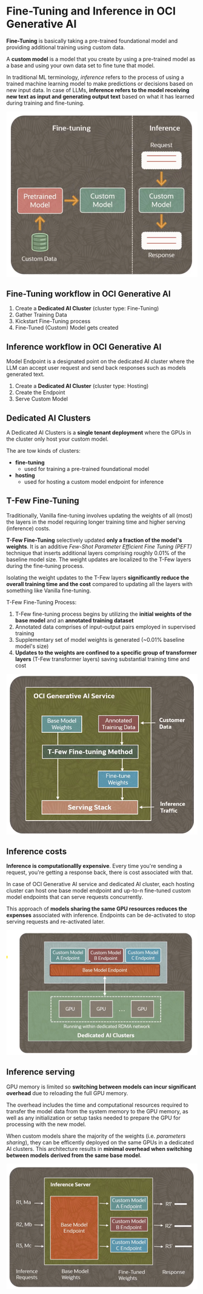 # Fine-Tuning and Inference in OCI Generative AI

**Fine-Tuning** is basically taking a pre-trained foundational model and providing additional training using custom data.

A **custom model** is a model that you create by using a pre-trained model as a base and using your own data set to fine tune that model.

In traditional ML terminology, *inference* refers to the process of using a trained machine learning model to make predictions or decisions based on new input data. In case of LLMs, **inference refers to the model receiving new text as input and generating output text** based on what it has learned during training and fine-tuning. 

![Fine-Tuning and Inference](../images/fine_tuning_and_inference.png)

## Fine-Tuning workflow in OCI Generative AI

1. Create a **Dedicated AI Cluster** (cluster type: Fine-Tuning)
2. Gather Training Data
3. Kickstart Fine-Tuning process
4. Fine-Tuned (Custom) Model gets created

## Inference workflow in OCI Generative AI

Model Endpoint is a designated point on the dedicated AI cluster where the LLM can accept user request and send back responses such as models generated text.

1. Create a **Dedicated AI Cluster** (cluster type: Hosting)
2. Create the Endpoint
3. Serve Custom Model

## Dedicated AI Clusters

A Dedicated AI Clusters is a **single tenant deployment** where the GPUs in the cluster only host your custom model.

The are tow kinds of clusters:
- **fine-tuning**
    - used for training a pre-trained foundational model
- **hosting**
    - used for hosting a custom model endpoint for inference

## T-Few Fine-Tuning

Traditionally, Vanilla fine-tuning involves updating the weights of all (most) the layers in the model requiring longer training time and higher serving (inference) costs.

**T-Few Fine-Tuning** selectively updated **only a fraction of the model's weights**. It is an additive *Few-Shot Parameter Efficient Fine Tuning (PEFT)* technique that inserts additional layers comprising roughly 0.01% of the baseline model size. The weight updates are localized to the T-Few layers during the fine-tuning process. 

Isolating the weight updates to the T-Few layers **significantly reduce the overall training time and the cost** compared to updating all the layers with something like Vanilla fine-tuning. 

T-Few Fine-Tuning Process:
1. T-Few fine-tuning process begins by utilizing the **initial weights of the base model** and an **annotated training dataset**
2. Annotated data comprises of input-output pairs employed in supervised training
3. Supplementary set of model weights is generated (~0.01% baseline model's size)
4. **Updates to the weights are confined to a specific group of transformer layers** (T-Few transformer layers) saving substantial training time and cost

![T-Few Fine-Tuning Process](../images/t_few_fine_tuning.png)

## Inference costs

**Inference is computationallly expensive**. Every time you're sending a request, you're getting a response back, there is cost associated with that.

In case of OCI Generative AI service and dedicated AI cluster, each hosting cluster can host one base model endpoint and up-to-n fine-tuned custom model endpoints that can serve requests concurrently. 

This approach of **models sharing the same GPU resources reduces the expenses** associated with inference. Endpoints can be de-activated to stop serving requests and re-activated later.

![Inference costs](../images/inference_costs.png)

## Inference serving 

GPU memory is limited so **switching between models can incur significant overhead** due to reloading the full GPU memory. 

The overhead includes the time and computational resources required to transfer the model data from the system memory to the GPU memory, as well as any initialization or setup tasks needed to prepare the GPU for processing with the new model.

When custom models share the majority of the weights (i.e. *parameters sharing*), they can be efficently deployed on the same GPUs in a dedicated AI clusters. This architecture results in **minimal overhead when switching between models derived from the same base model**.

![Inference serving](../images/inference_serving.png)



